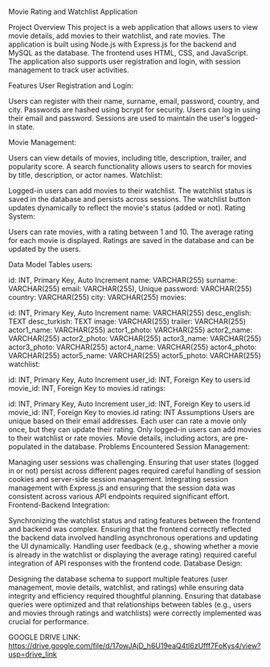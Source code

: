 Movie Rating and Watchlist Application

Project Overview
This project is a web application that allows users to view movie details, add movies to their watchlist, and rate movies. The application is built using Node.js with Express.js for the backend and MySQL as the database. The frontend uses HTML, CSS, and JavaScript. The application also supports user registration and login, with session management to track user activities.

Features
User Registration and Login:

Users can register with their name, surname, email, password, country, and city.
Passwords are hashed using bcrypt for security.
Users can log in using their email and password.
Sessions are used to maintain the user's logged-in state.

Movie Management:

Users can view details of movies, including title, description, trailer, and popularity score.
A search functionality allows users to search for movies by title, description, or actor names.
Watchlist:

Logged-in users can add movies to their watchlist.
The watchlist status is saved in the database and persists across sessions.
The watchlist button updates dynamically to reflect the movie's status (added or not).
Rating System:

Users can rate movies, with a rating between 1 and 10.
The average rating for each movie is displayed.
Ratings are saved in the database and can be updated by the users.

Data Model
Tables
users:

id: INT, Primary Key, Auto Increment
name: VARCHAR(255)
surname: VARCHAR(255)
email: VARCHAR(255), Unique
password: VARCHAR(255)
country: VARCHAR(255)
city: VARCHAR(255)
movies:

id: INT, Primary Key, Auto Increment
name: VARCHAR(255)
desc_english: TEXT
desc_turkish: TEXT
image: VARCHAR(255)
trailer: VARCHAR(255)
actor1_name: VARCHAR(255)
actor1_photo: VARCHAR(255)
actor2_name: VARCHAR(255)
actor2_photo: VARCHAR(255)
actor3_name: VARCHAR(255)
actor3_photo: VARCHAR(255)
actor4_name: VARCHAR(255)
actor4_photo: VARCHAR(255)
actor5_name: VARCHAR(255)
actor5_photo: VARCHAR(255)
watchlist:

id: INT, Primary Key, Auto Increment
user_id: INT, Foreign Key to users.id
movie_id: INT, Foreign Key to movies.id
ratings:

id: INT, Primary Key, Auto Increment
user_id: INT, Foreign Key to users.id
movie_id: INT, Foreign Key to movies.id
rating: INT
Assumptions
Users are unique based on their email addresses.
Each user can rate a movie only once, but they can update their rating.
Only logged-in users can add movies to their watchlist or rate movies.
Movie details, including actors, are pre-populated in the database.
Problems Encountered
Session Management:

Managing user sessions was challenging. Ensuring that user states (logged in or not) persist across different pages required careful handling of session cookies and server-side session management.
Integrating session management with Express.js and ensuring that the session data was consistent across various API endpoints required significant effort.
Frontend-Backend Integration:

Synchronizing the watchlist status and rating features between the frontend and backend was complex. Ensuring that the frontend correctly reflected the backend data involved handling asynchronous operations and updating the UI dynamically.
Handling user feedback (e.g., showing whether a movie is already in the watchlist or displaying the average rating) required careful integration of API responses with the frontend code.
Database Design:

Designing the database schema to support multiple features (user management, movie details, watchlist, and ratings) while ensuring data integrity and efficiency required thoughtful planning.
Ensuring that database queries were optimized and that relationships between tables (e.g., users and movies through ratings and watchlists) were correctly implemented was crucial for performance.


GOOGLE DRIVE LINK: https://drive.google.com/file/d/17owJAjD_h6U19eaQ4tl6zUfff7FoKys4/view?usp=drive_link

